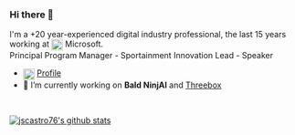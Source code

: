 ### Hi there 👋

I'm a +20 year-experienced digital industry professional, the last 15 years working at <img align="center" height="20" src="https://avatars.githubusercontent.com/b/1578?s=120&v=4" alt="Microsoft" /> Microsoft.  
Principal Program Manager - Sportainment Innovation Lead - Speaker

- <img align="center" height="20" src="https://www.pngfind.com/pngs/m/102-1026341_meiller-linkedin-profile-linkedin-logo-png-2017-transparent.png" alt="LinkedIn" /> [Profile](https://www.linkedin.com/in/jscastro/)
- 🔭 I’m currently working on **Bald NinjAI** and [Threebox](https://github.com/jscastro76/threebox)   
<br/>  

[![jscastro76's github stats](https://github-readme-stats.vercel.app/api?username=jscastro76&show_icons=true&include_all_commits=true)](https://github.com/jscastro76)  

<!--
**jscastro76/jscastro76** is a ✨ _special_ ✨ repository because its `README.md` (this file) appears on your GitHub profile.

Here are some ideas to get you started:

- 🔭 I’m currently working on ...
- 🌱 I’m currently learning ...
- 👯 I’m looking to collaborate on ...
- 🤔 I’m looking for help with ...
- 💬 Ask me about ...
- 📫 How to reach me: ...
- 😄 Pronouns: ...
- ⚡ Fun fact: ...
-->
